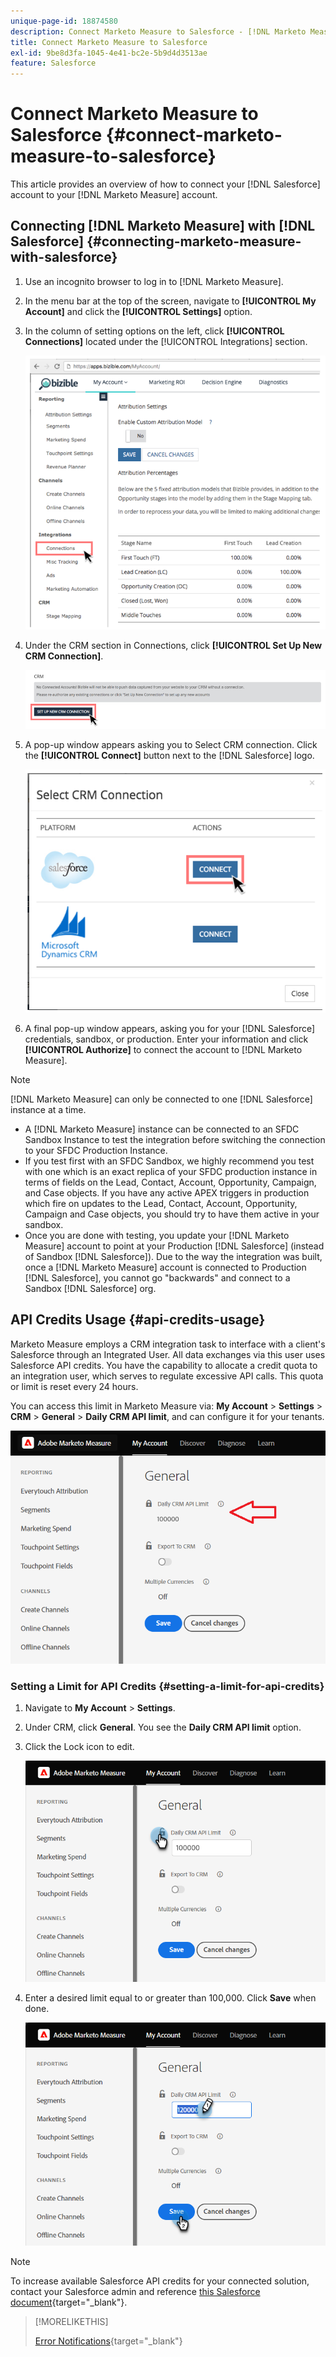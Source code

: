 ```yaml
---
unique-page-id: 18874580
description: Connect Marketo Measure to Salesforce - [!DNL Marketo Measure]
title: Connect Marketo Measure to Salesforce
exl-id: 9be8d3fa-1045-4e41-bc2e-5b9d4d3513ae
feature: Salesforce
---
```

# Connect Marketo Measure to Salesforce {#connect-marketo-measure-to-salesforce}

This article provides an overview of how to connect your [!DNL Salesforce] account to your [!DNL Marketo Measure] account.

## Connecting [!DNL Marketo Measure] with [!DNL Salesforce] {#connecting-marketo-measure-with-salesforce}

1. Use an incognito browser to log in to [!DNL Marketo Measure].

1. In the menu bar at the top of the screen, navigate to **[!UICONTROL My Account]** and click the **[!UICONTROL Settings]** option.

1. In the column of setting options on the left, click **[!UICONTROL Connections]** located under the [!UICONTROL Integrations] section.

   ![](assets/connect-marketo-measure-to-salesforce-1.png)

1. Under the CRM section in Connections, click **[!UICONTROL Set Up New CRM Connection]**.

   ![](assets/connect-marketo-measure-to-salesforce-2.png)

1. A pop-up window appears asking you to Select CRM connection. Click the **[!UICONTROL Connect]** button next to the [!DNL Salesforce] logo.

   ![](assets/connect-marketo-measure-to-salesforce-3.png)

1. A final pop-up window appears, asking you for your [!DNL Salesforce] credentials, sandbox, or production. Enter your information and click **[!UICONTROL Authorize]** to connect the account to [!DNL Marketo Measure].

>[!NOTE]
>
>[!DNL Marketo Measure] can only be connected to one [!DNL Salesforce] instance at a time.
>
>* A [!DNL Marketo Measure] instance can be connected to an SFDC Sandbox Instance to test the integration before switching the connection to your SFDC Production Instance.
>* If you test first with an SFDC Sandbox, we highly recommend you test with one which is an exact replica of your SFDC production instance in terms of fields on the Lead, Contact, Account, Opportunity, Campaign, and Case objects. If you have any active APEX triggers in production which fire on updates to the Lead, Contact, Account, Opportunity, Campaign and Case objects, you should try to have them active in your sandbox.
>* Once you are done with testing, you update your [!DNL Marketo Measure] account to point at your Production [!DNL Salesforce] (instead of Sandbox [!DNL Salesforce]). Due to the way the integration was built, once a [!DNL Marketo Measure] account is connected to Production [!DNL Salesforce], you cannot go "backwards" and connect to a Sandbox [!DNL Salesforce] org.

## API Credits Usage {#api-credits-usage}

Marketo Measure employs a CRM integration task to interface with a client's Salesforce through an Integrated User. All data exchanges via this user uses Salesforce API credits. You have the capability to allocate a credit quota to an integration user, which serves to regulate excessive API calls. This quota or limit is reset every 24 hours.

You can access this limit in Marketo Measure via: **My Account** > **Settings** > **CRM** > **General** > **Daily CRM API limit**, and can configure it for your tenants.

   ![](assets/connect-marketo-measure-to-salesforce-4.png)

### Setting a Limit for API Credits {#setting-a-limit-for-api-credits}

1. Navigate to **My Account** > **Settings**.

1. Under CRM, click **General**. You see the **Daily CRM API limit** option.

1. Click the Lock icon to edit.

   ![](assets/connect-marketo-measure-to-salesforce-5.png)

1. Enter a desired limit equal to or greater than 100,000. Click **Save** when done.

   ![](assets/connect-marketo-measure-to-salesforce-6.png)

>[!NOTE]
>
>To increase available Salesforce API credits for your connected solution, contact your Salesforce admin and reference [this Salesforce document](https://developer.salesforce.com/docs/atlas.en-us.salesforce_app_limits_cheatsheet.meta/salesforce_app_limits_cheatsheet/salesforce_app_limits_platform_api.htm){target="_blank"}.

>[!MORELIKETHIS]
>
>[Error Notifications](/help/configuration-and-setup/getting-started-with-marketo-measure/error-notifications.md){target="_blank"}
